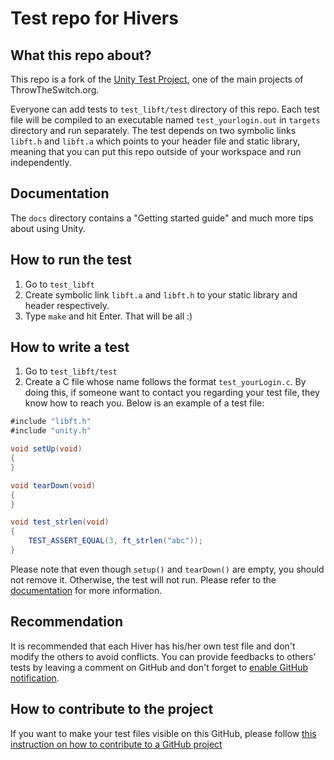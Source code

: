 # Test repo for Hivers

## What this repo about?

This repo is a fork of the [Unity Test Project](https://github.com/ThrowTheSwitch/Unity), one of the main projects of ThrowTheSwitch.org.

Everyone can add tests to `test_libft/test` directory of this repo. Each test file will be compiled to an executable named `test_yourlogin.out` in `targets` directory and run separately. The test depends on two symbolic links `libft.h` and `libft.a` which points to your header file and static library, meaning that you can put this repo outside of your workspace and run independently.

## Documentation

The `docs` directory contains a "Getting started guide" and much more tips about using Unity.

## How to run the test

1. Go to `test_libft`
2. Create symbolic link `libft.a` and `libft.h` to your static library and header respectively.
3. Type `make` and hit Enter. That will be all :)

## How to write a test

1. Go to `test_libft/test`
2. Create a C file whose name follows the format `test_yourLogin.c`. By doing this, if someone want to contact you regarding your test file, they know how to reach you. Below is an example of a test file:

```java
#include "libft.h"
#include "unity.h"

void setUp(void)
{
}

void tearDown(void)
{
}

void test_strlen(void)
{
	TEST_ASSERT_EQUAL(3, ft_strlen("abc"));
}
``` 
Please note that even though `setup()` and `tearDown()` are empty, you should not remove it. Otherwise, the test will not run. Please refer to the [documentation](https://github.com/ThrowTheSwitch/Unity/blob/master/docs/UnityGettingStartedGuide.md) for more information.

## Recommendation

It is recommended that each Hiver has his/her own test file and don't modify the others to avoid conflicts. You can provide feedbacks to others' tests by leaving a comment on GitHub and don't forget to [enable GitHub notification](https://docs.github.com/en/account-and-profile/managing-subscriptions-and-notifications-on-github/setting-up-notifications/configuring-notifications).

## How to contribute to the project

If you want to make your test files visible on this GitHub, please follow [this instruction on how to contribute to a GitHub project](https://www.dataschool.io/how-to-contribute-on-github/)
